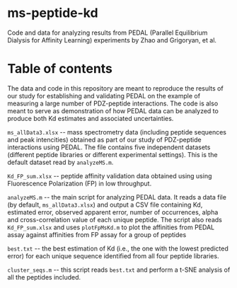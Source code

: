 # ms-peptide-kd
Code and data for analyzing results from PEDAL (Parallel Equilibrium Dialysis for Affinity Learning) experiments by Zhao and Grigoryan, et al.

# Table of contents
The data and code in this repository are meant to reproduce the results of our study for establishing and validating PEDAL on the example of measuring a large number of PDZ-peptide interactions. The code is also meant to serve as demonstration of how PEDAL data can be analyzed to produce both Kd estimates and associated uncertainties.

`ms_allData3.xlsx` -- mass spectrometry data (including peptide sequences and peak intencities) obtained as part of our study of PDZ-peptide interactions using PEDAL. The file contains five independent datasets (different peptide libraries or different experimental settings). This is the default dataset read by `analyzeMS.m`.

`Kd_FP_sum.xlsx` -- peptide affinity validation data obtained using using Fluorescence Polarization (FP) in low throughput.

`analyzeMS.m` -- the main script for analyzing PEDAL data. It reads a data file (by default, `ms_allData3.xlsx`) and output a CSV file containing Kd, estimated error, observed apparent error, number of occurrences, alpha and cross-correlation value of each unique peptide. The script also reads `Kd_FP_sum.xlsx` and uses `plotFpMsKd.m` to plot the affinities from PEDAL assay against affinities from FP assay for a group of peptides
	
`best.txt` -- the best estimation of Kd (i.e., the one with the lowest predicted error) for each unique sequence identified from all four peptide libraries.   

`cluster_seqs.m` -- this script reads `best.txt` and perform a t-SNE analysis of all the peptides included.
